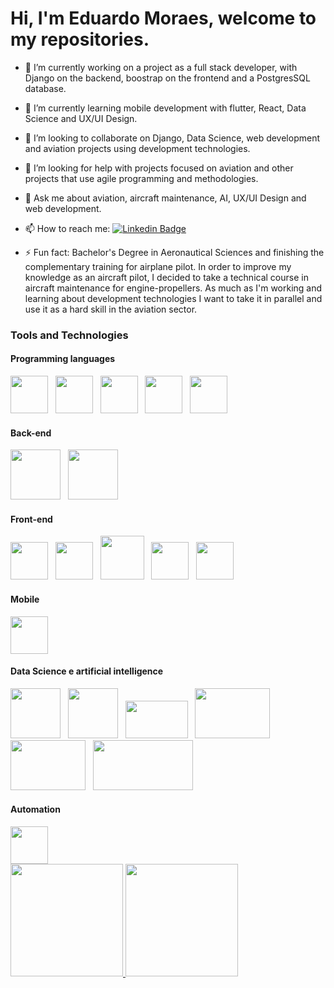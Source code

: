 <!--### Hi there 👋

**eduardomoraespy/eduardomoraespy** is a ✨ _special_ ✨ repository because its `README.md` (this file) appears on your GitHub profile.

Here are some ideas to get you started:-->

# Hi, I'm Eduardo Moraes, welcome to my repositories.

- 🔭 I’m currently working on a project as a full stack developer, with Django on the backend, boostrap on the frontend and a PostgresSQL database.


- 🌱 I’m currently learning mobile development with flutter, React, Data Science and UX/UI Design.


- 👯 I’m looking to collaborate on Django, Data Science, web development and aviation projects using development technologies.


- 🤔 I’m looking for help with projects focused on aviation and other projects that use agile programming and methodologies.


- 💬 Ask me about aviation, aircraft maintenance, AI, UX/UI Design and web development.


- 📫 How to reach me: [![Linkedin Badge](https://img.shields.io/badge/-LinkedIn-blue?style=flat-square&logo=Linkedin&logoColor=white&link=LINK_LINKEDIN)](https://www.linkedin.com/in/eduardo-moraes-ds/)


- ⚡ Fun fact: Bachelor's Degree in Aeronautical Sciences and finishing the complementary training for airplane pilot. In order to improve my knowledge as an aircraft pilot, I decided to take a technical course in aircraft maintenance for engine-propellers. As much as I'm working and learning about development technologies I want to take it in parallel and use it as a hard skill in the aviation sector.


### Tools and Technologies

#### Programming languages
<img src="https://cdn.jsdelivr.net/gh/devicons/devicon/icons/c/c-original.svg" width="60" height="60"/> &nbsp;  <img src="https://cdn.jsdelivr.net/gh/devicons/devicon/icons/cplusplus/cplusplus-original.svg" width="60" height="60"/> &nbsp;  <img src="https://cdn.jsdelivr.net/gh/devicons/devicon/icons/javascript/javascript-original.svg" width="60" height="60"/> &nbsp; <img src="https://cdn.jsdelivr.net/gh/devicons/devicon/icons/python/python-original-wordmark.svg" width="60" height="60"/> &nbsp; <img src="https://cdn.jsdelivr.net/gh/devicons/devicon/icons/dart/dart-original-wordmark.svg" width="60" height="60"/>  




#### Back-end
<img src="https://cdn.jsdelivr.net/gh/devicons/devicon/icons/django/django-plain-wordmark.svg" width="80" height="80"/> &nbsp; <img src="https://cdn.jsdelivr.net/gh/devicons/devicon/icons/nodejs/nodejs-original-wordmark.svg" width="80" height="80"/>


#### Front-end
<img src="https://cdn.jsdelivr.net/gh/devicons/devicon/icons/html5/html5-original.svg" width="60" height="60"/> &nbsp; <img src="https://cdn.jsdelivr.net/gh/devicons/devicon/icons/css3/css3-original.svg" width="60" height="60"/> &nbsp; <img src="https://cdn.jsdelivr.net/gh/devicons/devicon/icons/bootstrap/bootstrap-original.svg" width="70" height="70"/> &nbsp; <img src="https://cdn.jsdelivr.net/gh/devicons/devicon/icons/jquery/jquery-original-wordmark.svg" width="60" height="60"/> &nbsp; <img src="https://cdn.jsdelivr.net/gh/devicons/devicon/icons/react/react-original-wordmark.svg" width="60" height="60"/>


#### Mobile
<img src="https://cdn.jsdelivr.net/gh/devicons/devicon/icons/flutter/flutter-original.svg" width="60" height="60"/>


#### Data Science e artificial intelligence
<img src="https://cdn.jsdelivr.net/gh/devicons/devicon/icons/pandas/pandas-original-wordmark.svg" width="80" height="80"/> &nbsp; <img src="https://cdn.jsdelivr.net/gh/devicons/devicon/icons/numpy/numpy-original-wordmark.svg" width="80" height="80"/> &nbsp; <img src="https://upload.wikimedia.org/wikipedia/commons/thumb/0/05/Scikit_learn_logo_small.svg/1200px-Scikit_learn_logo_small.svg.png" width="100" height="60"/> &nbsp; <img src="https://miro.medium.com/max/805/0*lheOLngZH18XLnoq.jpg" width="120" height="80"/> &nbsp; <img src="https://assets.st-note.com/production/uploads/images/23398116/rectangle_large_type_2_b9075ed34e9e3956219b8ccd295c5011.png" width="120" height="80"/> &nbsp; <img src="https://camo.githubusercontent.com/2b8b9c325e8d585c6eb39141b5d68731ed709807f851bd412729f0c7b8e2cf08/687474703a2f2f636f6f6c74696d696e672e636f6d2f53562f6c6f676f2e706e67" width="160" height="80"/> 





#### Automation
<img src="https://cdn.jsdelivr.net/gh/devicons/devicon/icons/selenium/selenium-original.svg" width="60" height="60"/>


<!--# Hi, I'm Eduardo Moraes, welcome to my repositories.

[![Github Badge](https://img.shields.io/badge/-Github-000?style=flat-square&logo=Github&logoColor=white&link=LINK_GIT)](https://github.com/eduardomoraespy)
[![Linkedin Badge](https://img.shields.io/badge/-LinkedIn-blue?style=flat-square&logo=Linkedin&logoColor=white&link=LINK_LINKEDIN)](https://www.linkedin.com/in/eduardo-moraes-ds/)

## Study focus


![PYTHON](https://img.shields.io/badge/Python-FFD43B?style=for-the-badge&logo=python&logoColor=darkgreen)

  - Django
  - Web Scraping
  - Data Science
  - MicroPython  
  
  
  
</br></br>
  ***-- Databases:***
  
    - MySQL
    - PostgreSQL
    - MongoDb  
    
    
  </br></br>
  ***-- Front-End:***
   + HTML 5
   + CSS3
   + JS
   + Bootstrap (Framework) 
   + React.js



</br></br>
  
![C](https://img.shields.io/badge/C-00599C?style=for-the-badge&logo=c&logoColor=white) ![C++](https://img.shields.io/badge/C%2B%2B-00599C?style=for-the-badge&logo=c%2B%2B&logoColor=white)
  + Arduino
  + PIC


</br></br>
 ***-- Container:***
 
 
 ![DOCKER](https://img.shields.io/badge/Docker-2CA5E0?style=for-the-badge&logo=docker&logoColor=white)


</br></br>
 ***-- SO:***
 
![SO](https://img.shields.io/badge/Linux-FCC624?style=for-the-badge&logo=linux&logoColor=black)

</br></br>


</br></br>
#### Projetos em Destaque:

#### Skils:-->

<div>
<a href="https://github.com/eduardomoraespy">
<img height="180em" src="https://github-readme-stats.vercel.app/api/top-langs/?username=eduardomoraespy&layout=compact&langs_count=7&theme=dracula"/>
<img height="180em" src="https://github-readme-stats.vercel.app/api?username=eduardomoraespy&show_icons=true&theme=dracula&include_all_commits=true&count_private=true"/>
</div>
